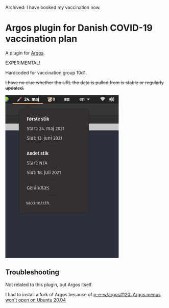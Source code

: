 Archived: I have booked my vaccination now.

# Argos plugin for Danish COVID-19 vaccination plan

A plugin for [Argos](https://github.com/p-e-w/argos).

EXPERIMENTAL!

Hardcoded for vaccination group 10d1.

~~I have no clue whether the URL the data is pulled from is stable or
regularly updated.~~

![Screenshot of Argos plugin](vaccine.png)

## Troubleshooting

Not related to this plugin, but Argos itself.

I had to install a fork of Argos because of
[p-e-w/argos#120: Argos menus won't open on Ubuntu 20.04](https://github.com/p-e-w/argos/issues/120)
